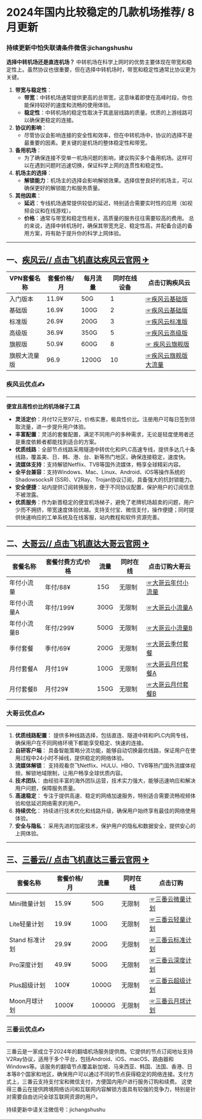 
# 2024年国内比较稳定的几款机场推荐/ 8月更新
### 持续更新中怕失联请条件微信:jichangshushu
**选择中转机场还是直连机场？**
中转机场在科学上网时的优势主要体现在带宽和稳定性上。虽然协议也很重要，但在选择中转机场时，带宽和稳定性通常比协议更为关键。
1. **带宽与稳定性**：
   - **带宽**：中转机场通常提供更高的总带宽，这意味着即使在高峰时段，你也能保持较好的速度和流畅的使用体验。
   - **稳定性**：中转机场的稳定性取决于其底层线路的质量。优质的上游线路可以确保更稳定的连接。
2. **协议的影响**：
   - 尽管协议会影响连接的安全性和效率，但在中转机场中，协议的选择不是最重要的因素。更关键的是机场的整体稳定性和带宽。
3. **备用机场**：
   - 为了确保连接不受单一机场问题的影响，建议购买多个备用机场。这样可以在遇到问题时迅速切换，保证科学上网的连贯性和稳定性。
4. **机场主的选择**：
   - **解锁能力**：机场主的选择会影响解锁效果。选择信誉良好的机场主，可以确保更好的解锁能力和服务质量。
5. **其他因素**：
   - **延迟**：专线机场通常提供较低的延迟，特别适合需要实时性的应用（如视频会议和在线游戏）。
   - **价格**：通常与带宽和稳定性相关。高质量的服务往往需要较高的费用。
总的来说，选择中转机场时，确保其带宽充足、稳定性高，并配备合适的备用方案，将有助于提升你的科学上网体验。

---

## 一、[疾风云//    点击飞机直达疾风云官网 ✈](https://homes.tr25.cn?code=hnmk "疾风云点击飞机直达官网 ✈")

|  VPN套餐名称 | 套餐价格/月 |每月流量   | 同时在线设备  | 点击订购疾风云  |
| ------------ | ------------ | ------------ | ------------ | ------------ |
| 入门版本  |11.9¥   |50G | 1 |[☞疾风云基础版 ](https://homes.tr25.cn?code=hnmk "☞疾风云基础版 ")  |
| 基础版  | 16.9¥   |100G   | 2  |[☞疾风云基础版](https://homes.tr25.cn?code=hnmk "☞疾风云基础版")  |
| 标准版  | 26.9¥  |200G   |  3 |[☞疾风云标准版 ](https://homes.tr25.cn?code=hnmk "☞疾风云标准版 ")  |
| 高级版 |36.9¥   |350G   | 5  | [☞疾风云高级版](https://homes.tr25.cn?code=hnmk "☞疾风云高级版")  |
| 旗舰版  |50.9¥   |600G   | 8  | [☞ 疾风云旗舰版](https://homes.tr25.cn?code=hnmk "☞ 疾风云旗舰版")  |
| 旗舰大流量版  | 96.9  |1200G   | 10  |  [☞疾风云旗舰版大流量](https://homes.tr25.cn?code=hnmk "☞疾风云旗舰版大流量")  |

### 疾风云优点✍
---

**便宜且高性价比的机场梯子工具**

- **灵活定价**：月付12元至97元，价格实惠，极具性价比。注册用户可每日签到领取流量，进一步提升用户体验。
- **丰富配置**：灵活的套餐配置，满足不同用户的多种需求，无论是轻度使用者还是重度依赖者都能找到适合的方案。
- **优质线路**：全部节点线路采用隧道中转优化和IPLC高速专线，提供多达几十条线路，覆盖美、日、韩、港、台、新等热门地区，确保连接稳定，速度快。
- **流媒体支持**：支持解锁Netflix、TVB等国外流媒体，畅享全球精彩内容。
- **全平台兼容**：支持Windows、Mac、Linux、Android、iOS等操作系统的ShadowsocksR (SSR)、V2Ray、Trojan协议订阅，具备强大的抗封锁能力。
- **安全便捷**：站内提供订阅转换服务，便于不同协议配置，保护用户的订阅信息不被泄露。
- **优质服务**：作为新晋稳定的便宜机场梯子，避免了老牌机场超卖的问题，用户少而不拥挤，带宽速度体验优越。支持支付宝、微信支付，操作便捷；同时提供快速响应的工单系统及在线客服，站内教程和软件资源完善。

---

## 二、[大哥云// 点击飞机直达大哥云官网 ✈](https://288la.com/#/register?code=InqCjk2g "大哥云// 点击飞机直达大哥云官网 ✈")
| 套餐名称  |  套餐付费方式/价格 | 流量  | 同时在线  |点击订购大哥云
| ------------ | ------------ | ------------ | ------------ | ------------ |
|年付小流量  |年付/88¥  | 15G  |无限制   | [☞大哥云年付小流量](https://288la.com/#/register?code=InqCjk2g "☞大哥云年付小流量")  |
|年付小流量A |年付/199¥   |300G   | 无限制   |[☞大哥云小流量A](https://288la.com/#/register?code=InqCjk2g "☞大哥云小流量A")   |
|年付小流量B   |年付/299¥  |500G   |无限制     |[☞大哥云小流量B ](https://288la.com/#/register?code=InqCjk2g "☞大哥云小流量B ")  |
|季付套餐  |季付/69¥   | 200G  |无限制  |[☞大哥云季付套餐](https://288la.com/#/register?code=InqCjk2g "☞大哥云季付套餐")   |
|月付套餐A   |月付19¥    |100G   |无限制   |[☞大哥云月付套餐A](https://288la.com/#/register?code=InqCjk2g "☞大哥云月付套餐A")   |
|月付套餐B  |月付29¥   |150G   |无限制   |[☞大哥云月付套餐B](https://288la.com/#/register?code=InqCjk2g "☞大哥云月付套餐B")   |

### 大哥云优点✍
---
1.  **优质线路配置**：
   提供多种线路选择，包括直连、隧道中转和IPLC内网专线，确保用户在不同网络环境下都能享受稳定、快速的连接。
2.  **自研客户端**：
   具备智能策略分流功能，能够自动切换最优线路，保证用户在使用过程中24小时不掉线，提供稳定的网络体验。
3.  **流媒体解锁**：
   支持观看奈飞Netflix、HULU、HBO、TVB等热门国外流媒体视频，解锁地域限制，让用户畅享全球优质内容。
4. **技术团队**：
   由经验丰富的海外团队运营，技术实力强大，能够迅速响应和解决用户问题，保障服务质量。
5. **高速稳定**：
   专注于提供高速、稳定的网络加速服务，特别适合需要流畅视频体验和低延迟网络需求的用户。
6. **持续优化**：
   持续进行技术优化和线路升级，确保用户始终享有最佳的网络使用体验。
7. **安全与隐私**：
    采用先进的加密技术，保护用户的隐私和数据安全，提供安心的上网体验。

---
## 三、[三番云//    点击飞机直达三番云官网 ✈](https://3fancloud.net:/#/register?code=axbSM3iH "三番云//    点击飞机直达三番云官网 ✈")
| 套餐名称  | 套餐价格/月 | 流量  | 同时在线  | 点击订购  |
| ------------ | ------------ | ------------ | ------------ | ------------ |
| Mini微量计划  |15.9¥   | 50G  |无限制   |[☞三番云微量计划  ](https://3fancloud.net:/#/register?code=axbSM3iH "☞三番云微量计划  ") |
| Lite轻量计划  |19.9¥   | 100G  |无限制   |[☞三番云轻量计划](https://3fancloud.net:/#/register?code=axbSM3iH "☞三番云轻量计划")   |
| Stand 标准计划  |29.9¥   | 200G  |无限制   |[☞三番云标准计划](https://3fancloud.net:/#/register?code=axbSM3iH "☞三番云标准计划")  |
| Pro深度计划  |49.9¥   | 500G  |无限制   |[☞三番云深度计划](https://3fancloud.net:/#/register?code=axbSM3iH "☞三番云深度计划")  |
|Plus超级计划  |100¥   | 1000G  |无限制   |[☞三番云超级计划](https://3fancloud.net:/#/register?code=axbSM3iH "☞三番云超级计划")   |
| Moon月球计划  |1000¥   | 10000G  |无限制   |[☞三番云月球计划 ](https://3fancloud.net:/#/register?code=axbSM3iH "☞三番云月球计划 ") |

### 三番云优点✍
---
三番云是一家成立于2024年的翻墙机场服务提供商。它提供的节点订阅地址支持V2Ray协议，适用于多个平台，包括Android、iOS、macOS、路由器和Windows等。该服务的翻墙节点覆盖新加坡、马来西亚、韩国、法国、香港、日本等8个国家和地区，确保用户可以通过不同的节点获得稳定的网络连接。支付方式上，三番云支持支付宝和微信支付，方便国内用户进行服务订购和续费。
这使得三番云在提供跨境网络访问和互联网内容解锁方面具有较强的竞争力，特别是针对需要自由访问全球互联网资源的用户。

持续更新中请关注微信号：jichangshushu
